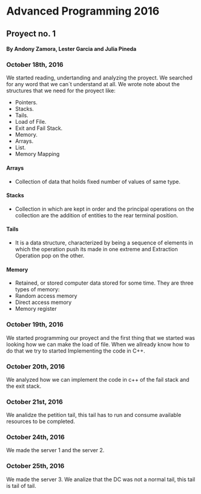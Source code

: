# Advanced Programming 2016

## Proyect no. 1 

#### By Andony Zamora, Lester Garcia and Julia Pineda

### October 18th, 2016 

We started reading, undertanding and analyzing the proyect. 
We searched for any word that we can´t understand at all. 
We wrote note about the structures that we need for the proyect like:
* Pointers.
* Stacks.
* Tails.
* Load of File.
* Exit and Fail Stack.
* Memory.
* Arrays.
* List.
* Memory Mapping 

#### Arrays
  * Collection of data that holds fixed number of values of same type.
  
#### Stacks
 *  Collection in which are kept in order and the principal operations on the collection are the addition of entities to the rear terminal position.
 
#### Tails
 * It is a data structure, characterized by being a sequence of elements in which the operation push its made in one extreme and Extraction Operation pop on the other.
 
#### Memory 
 * Retained, or stored computer data stored for some time. They are three types of memory: 
  * Random access memory
  * Direct access memory
  * Memory register


### October 19th, 2016

We started programming our proyect and the first thing that we started was looking how we can make the load of file. 
When we allready know how to do that we try to started Implementing the code in C++. 


### October 20th, 2016

We analyzed how we can  implement the code in c++ of the fail stack and the exit stack. 

### October 21st, 2016 

We analidze the petition tail, this tail has to run and consume available resources to be completed.

### October 24th, 2016

We made the server 1 and the server 2. 

### October 25th, 2016

We made the server 3. We analize that the DC was not a normal tail, this tail is tail of tail. 
